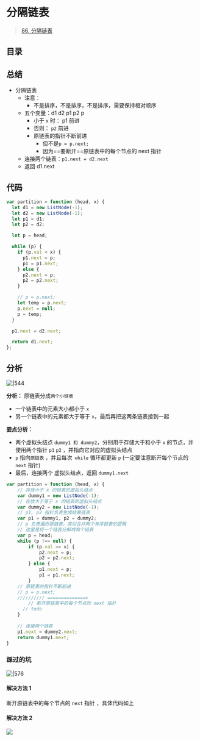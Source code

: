 
# 分隔链表


> [86. 分隔链表](https://leetcode.cn/problems/partition-list/)


## 目录
<!-- toc -->
 ## 总结 

- 分隔链表
	- 注意：
		- 不是排序，不是排序，不是排序，需要保持相对顺序
	- 五个变量：d1 d2 p1 p2 p 
		- 小于 `x` 时： p1 前进
		- 否则： `p2` 前进
		- 原链表的指针不断前进 
			- 但不是`p = p.next;`
			- 因为==要断开==原链表中的每个节点的 next 指针
	- 连接两个链表：`p1.next = d2.next`
	- 返回 d1.next

## 代码

```javascript
var partition = function (head, x) {
  let d1 = new ListNode(-1);
  let d2 = new ListNode(-1);
  let p1 = d1;
  let p2 = d2;

  let p = head;

  while (p) {
    if (p.val < x) {
      p1.next = p;
      p1 = p1.next;
    } else {
      p2.next = p;
      p2 = p2.next;
    }

    // p = p.next;
    let temp = p.next;
    p.next = null;
    p = temp;
  }

  p1.next = d2.next;

  return d1.next;
};
```

## 分析

![|544](https://832-1310531898.cos.ap-beijing.myqcloud.com/69c926657ba9b5889d24dd3ad5c220ed.png)

**分析：**
原链表分成`两个小链表`
- 一个链表中的元素大小都小于 `x`
- 另一个链表中的元素都大于等于 `x`，最后再把这两条链表接到一起

**要点分析：**

- 两个虚拟头结点 `dummy1 和 dummy2`，分别用于存储大于和小于 `x` 的节点，并使用两个指针 `p1` `p2` ，并指向它对应的虚拟头结点
- `p` 指向`原链表` ，并且每次` while` 循环都更新 `p` (一定要注意断开每个节点的 `next` 指针)
- 最后，连接两个 虚拟头结点，返回 `dummy1.next`

```javascript
var partition = function (head, x) {
    // 存放小于 x 的链表的虚拟头结点
    var dummy1 = new ListNode(-1);
    // 存放大于等于 x 的链表的虚拟头结点
    var dummy2 = new ListNode(-1);
    // p1, p2 指针负责生成结果链表
    var p1 = dummy1, p2 = dummy2;
    // p 负责遍历原链表，类似合并两个有序链表的逻辑
    // 这里是将一个链表分解成两个链表
    var p = head;
    while (p !== null) {
        if (p.val >= x) {
            p2.next = p;
            p2 = p2.next;
        } else {
            p1.next = p;
            p1 = p1.next;
        }
    // 原链表的指针不断前进 
    // p = p.next;
    ////////// ==============>
        // 断开原链表中的每个节点的 next 指针
      // todo 
    }
    
    // 连接两个链表
    p1.next = dummy2.next;
    return dummy1.next;
}
```

### 踩过的坑

![|576](https://832-1310531898.cos.ap-beijing.myqcloud.com/5730a315459e150017323bbcdaddd6ab.png)

#### 解决方法 1

断开原链表中的每个节点的 `next` 指针 ，具体代码如上

#### 解决方法 2

![](https://832-1310531898.cos.ap-beijing.myqcloud.com/a091f56e19c9fcaaac00e6e23b6af9e7.png)
